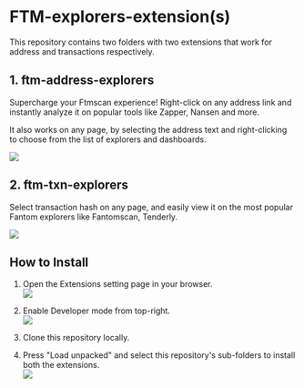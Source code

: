 # FTM-explorers-extension(s)

This repository contains two folders with two extensions that work for address and transactions respectively.

## 1. ftm-address-explorers

Supercharge your Ftmscan experience! Right-click on any address link and instantly analyze it on popular tools like Zapper, Nansen and more.

It also works on any page, by selecting the address text and right-clicking to choose from the list of explorers and dashboards.

<img src="./.github/ss1.jpg" />

## 2. ftm-txn-explorers

Select transaction hash on any page, and easily view it on the most popular Fantom explorers like Fantomscan, Tenderly.

<img src="./.github/ss2.jpg" />

## How to Install

1. Open the Extensions setting page in your browser. <br />
   <img src="https://i.imgur.com/w74tMZK.png" />

2. Enable Developer mode from top-right. <br />
   <img src="https://i.imgur.com/8dFtG1h.png" />

3. Clone this repository locally.

4. Press "Load unpacked" and select this repository's sub-folders to install both the extensions. <br />
   <img src="https://i.imgur.com/OZEJB5Q.png" />
